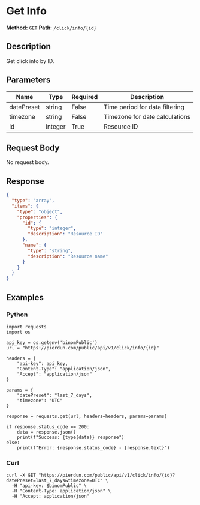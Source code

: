 # Get Info

**Method:** `GET`
**Path:** `/click/info/{id}`

## Description
Get click info by ID.

## Parameters
| Name | Type | Required | Description |
|---|---|---|---|
| datePreset | string | False | Time period for data filtering |
| timezone | string | False | Timezone for date calculations |
| id | integer | True | Resource ID |

## Request Body
No request body.

## Response
```json
{
  "type": "array",
  "items": {
    "type": "object",
    "properties": {
      "id": {
        "type": "integer",
        "description": "Resource ID"
      },
      "name": {
        "type": "string",
        "description": "Resource name"
      }
    }
  }
}
```

## Examples
### Python
```__python__
import requests
import os

api_key = os.getenv('binomPublic')
url = "https://pierdun.com/public/api/v1/click/info/{id}"

headers = {
    "api-key": api_key,
    "Content-Type": "application/json",
    "Accept": "application/json"
}

params = {
    "datePreset": "last_7_days",
    "timezone": "UTC"
}

response = requests.get(url, headers=headers, params=params)

if response.status_code == 200:
    data = response.json()
    print(f"Success: {type(data)} response")
else:
    print(f"Error: {response.status_code} - {response.text}")
```
### Curl
```__curl__
curl -X GET "https://pierdun.com/public/api/v1/click/info/{id}?datePreset=last_7_days&timezone=UTC" \
  -H "api-key: $binomPublic" \
  -H "Content-Type: application/json" \
  -H "Accept: application/json"
```
